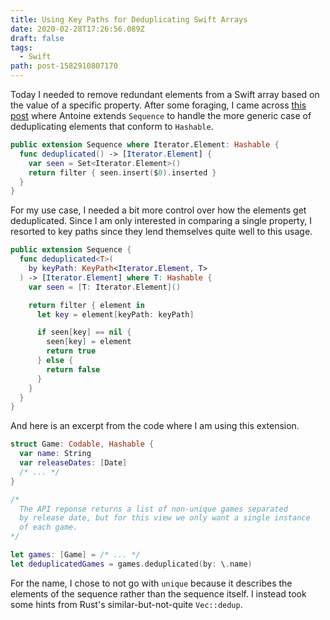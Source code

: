 ```yaml
---
title: Using Key Paths for Deduplicating Swift Arrays
date: 2020-02-28T17:26:56.089Z
draft: false
tags:
  - Swift
path: post-1582910807170
---
```

Today I needed to remove redundant elements from a Swift array based on the value of a specific property. After some foraging, I came across [this post](https://www.avanderlee.com/swift/unique-values-removing-duplicates-array/) where Antoine extends `Sequence` to handle the more generic case of deduplicating elements that conform to `Hashable`.

```swift
public extension Sequence where Iterator.Element: Hashable {
  func deduplicated() -> [Iterator.Element] {
    var seen = Set<Iterator.Element>()
    return filter { seen.insert($0).inserted }
  }
}
```
For my use case, I needed a bit more control over how the elements get deduplicated. Since I am only interested in comparing a single property, I resorted to key paths since they lend themselves quite well to this usage.

```swift
public extension Sequence {
  func deduplicated<T>(
    by keyPath: KeyPath<Iterator.Element, T>
  ) -> [Iterator.Element] where T: Hashable {
    var seen = [T: Iterator.Element]()

    return filter { element in
      let key = element[keyPath: keyPath]

      if seen[key] == nil {
        seen[key] = element
        return true
      } else {
        return false
      }
    }
  }
}
```

And here is an excerpt from the code where I am using this extension.

```swift
struct Game: Codable, Hashable {
  var name: String
  var releaseDates: [Date]
  /* ... */
}

/* 
  The API reponse returns a list of non-unique games separated 
  by release date, but for this view we only want a single instance 
  of each game.
*/

let games: [Game] = /* ... */
let deduplicatedGames = games.deduplicated(by: \.name)

```

For the name, I chose to not go with `unique` because it describes the elements of the sequence rather than the sequence itself. I instead took some hints from Rust's similar-but-not-quite `Vec::dedup`.
